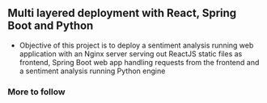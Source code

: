 ## Multi layered deployment with React, Spring Boot and Python

- Objective of this project is to deploy a sentiment analysis running web application with an Nginx server serving out ReactJS static files as frontend, Spring Boot web app handling requests from the frontend and a sentiment analysis running Python engine

### More to follow